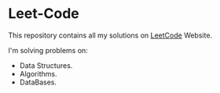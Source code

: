 # Leet-Code

This repository contains all my solutions on [LeetCode](https://www.leetcode.com) Website.

I'm solving problems on:

- Data Structures.
- Algorithms.
- DataBases.

